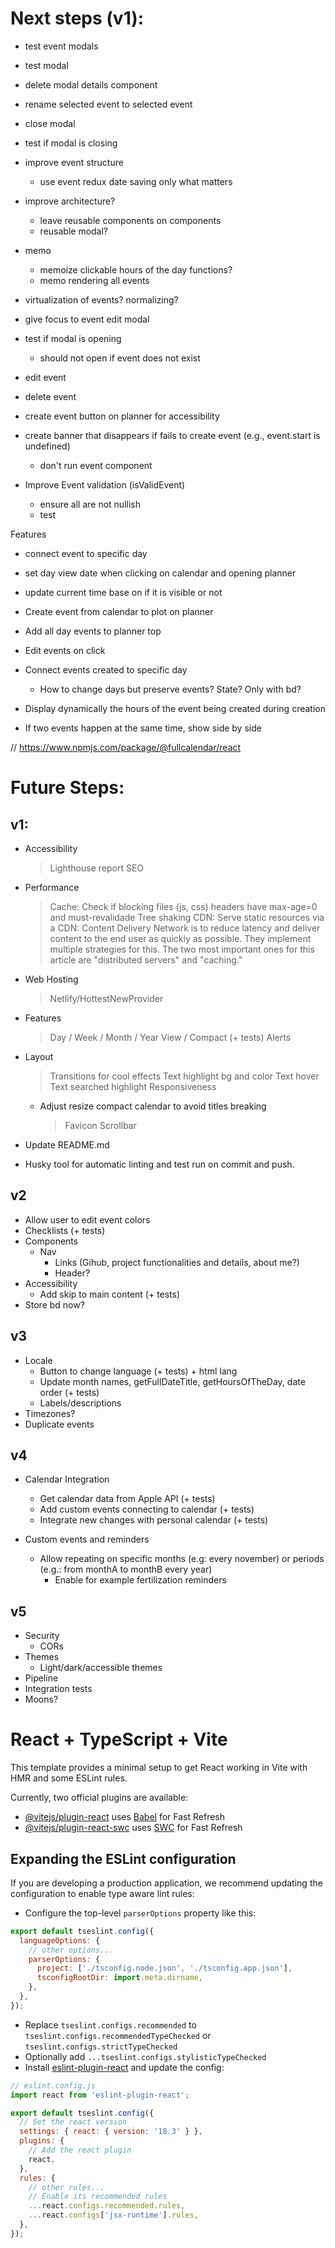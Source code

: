 # Next steps (v1):

- test event modals
- test modal

- delete modal details component
- rename selected event to selected event

- close modal
- test if modal is closing

- improve event structure
  - use event redux date saving only what matters
- improve architecture?

  - leave reusable components on components
  - reusable modal?

- memo
  - memoize clickable hours of the day functions?
  - memo rendering all events
- virtualization of events? normalizing?
- give focus to event edit modal
- test if modal is opening

  - should not open if event does not exist

- edit event
- delete event
- create event button on planner for accessibility
- create banner that disappears if fails to create event (e.g., event.start is undefined)

  - don't run event component

- Improve Event validation (isValidEvent)
  - ensure all are not nullish
  - test

Features

- connect event to specific day
- set day view date when clicking on calendar and opening planner

- update current time base on if it is visible or not
- Create event from calendar to plot on planner
- Add all day events to planner top
- Edit events on click
- Connect events created to specific day
  - How to change days but preserve events? State? Only with bd?
- Display dynamically the hours of the event being created during creation
- If two events happen at the same time, show side by side

// https://www.npmjs.com/package/@fullcalendar/react

# Future Steps:

## v1:

- Accessibility

  > Lighthouse report
  > SEO

- Performance

  > Cache: Check if blocking files (js, css) headers have max-age=0 and must-revalidade
  > Tree shaking
  > CDN: Serve static resources via a CDN:
  > Content Delivery Network is to reduce latency and deliver content to the end user as quickly as possible. They implement multiple strategies for this. The two most important ones for this article are "distributed servers" and "caching."

- Web Hosting

  > Netlify/HottestNewProvider

- Features

  > Day / Week / Month / Year View / Compact (+ tests)
  > Alerts

- Layout

  > Transitions for cool effects
  > Text highlight bg and color
  > Text hover
  > Text searched highlight
  > Responsiveness

  - Adjust resize compact calendar to avoid titles breaking
    > Favicon
    > Scrollbar

- Update README.md
- Husky tool for automatic linting and test run on commit and push.

## v2

- Allow user to edit event colors
- Checklists (+ tests)
- Components
  - Nav
    - Links (Gihub, project functionalities and details, about me?)
    - Header?
- Accessibility
  - Add skip to main content (+ tests)
- Store bd now?

## v3

- Locale
  - Button to change language (+ tests) + html lang
  - Update month names, getFullDateTitle, getHoursOfTheDay, date order (+ tests)
  - Labels/descriptions
- Timezones?
- Duplicate events

## v4

- Calendar Integration

  - Get calendar data from Apple API (+ tests)
  - Add custom events connecting to calendar (+ tests)
  - Integrate new changes with personal calendar (+ tests)

- Custom events and reminders
  - Allow repeating on specific months (e.g: every november) or periods (e.g.: from monthA to monthB every year)
    - Enable for example fertilization reminders

## v5

- Security
  - CORs
- Themes
  - Light/dark/accessible themes
- Pipeline
- Integration tests
- Moons?

# React + TypeScript + Vite

This template provides a minimal setup to get React working in Vite with HMR and some ESLint rules.

Currently, two official plugins are available:

- [@vitejs/plugin-react](https://github.com/vitejs/vite-plugin-react/blob/main/packages/plugin-react/README.md) uses [Babel](https://babeljs.io/) for Fast Refresh
- [@vitejs/plugin-react-swc](https://github.com/vitejs/vite-plugin-react-swc) uses [SWC](https://swc.rs/) for Fast Refresh

## Expanding the ESLint configuration

If you are developing a production application, we recommend updating the configuration to enable type aware lint rules:

- Configure the top-level `parserOptions` property like this:

```js
export default tseslint.config({
  languageOptions: {
    // other options...
    parserOptions: {
      project: ['./tsconfig.node.json', './tsconfig.app.json'],
      tsconfigRootDir: import.meta.dirname,
    },
  },
});
```

- Replace `tseslint.configs.recommended` to `tseslint.configs.recommendedTypeChecked` or `tseslint.configs.strictTypeChecked`
- Optionally add `...tseslint.configs.stylisticTypeChecked`
- Install [eslint-plugin-react](https://github.com/jsx-eslint/eslint-plugin-react) and update the config:

```js
// eslint.config.js
import react from 'eslint-plugin-react';

export default tseslint.config({
  // Set the react version
  settings: { react: { version: '18.3' } },
  plugins: {
    // Add the react plugin
    react,
  },
  rules: {
    // other rules...
    // Enable its recommended rules
    ...react.configs.recommended.rules,
    ...react.configs['jsx-runtime'].rules,
  },
});
```
